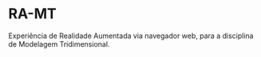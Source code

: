 # RA-MT
Experiência de Realidade Aumentada via navegador web, para a disciplina de Modelagem Tridimensional.

